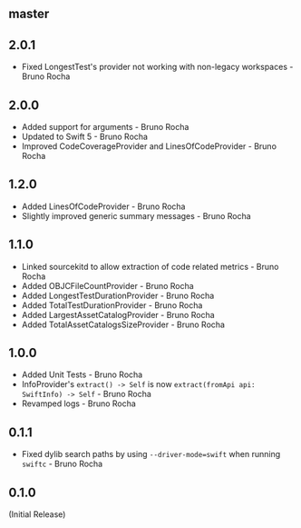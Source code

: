 <!--

// Please add your own contribution below inside the Current Release section. The version numbers will be updated
// once we deploy a new version.
//
// These docs are aimed for us developers to make things easier to maintain, so don't worry
// about getting too technical here.

-->

## master

## 2.0.1
* Fixed LongestTest's provider not working with non-legacy workspaces - Bruno Rocha

## 2.0.0
* Added support for arguments - Bruno Rocha
* Updated to Swift 5 - Bruno Rocha
* Improved CodeCoverageProvider and LinesOfCodeProvider - Bruno Rocha

## 1.2.0
* Added LinesOfCodeProvider - Bruno Rocha
* Slightly improved generic summary messages - Bruno Rocha

## 1.1.0
* Linked sourcekitd to allow extraction of code related metrics - Bruno Rocha
* Added OBJCFileCountProvider - Bruno Rocha
* Added LongestTestDurationProvider - Bruno Rocha
* Added TotalTestDurationProvider - Bruno Rocha
* Added LargestAssetCatalogProvider - Bruno Rocha
* Added TotalAssetCatalogsSizeProvider - Bruno Rocha

## 1.0.0
* Added Unit Tests - Bruno Rocha
* InfoProvider's `extract() -> Self` is now `extract(fromApi api: SwiftInfo) -> Self` - Bruno Rocha
* Revamped logs - Bruno Rocha

## 0.1.1
* Fixed dylib search paths by using `--driver-mode=swift` when running `swiftc` - Bruno Rocha

## 0.1.0
(Initial Release)
